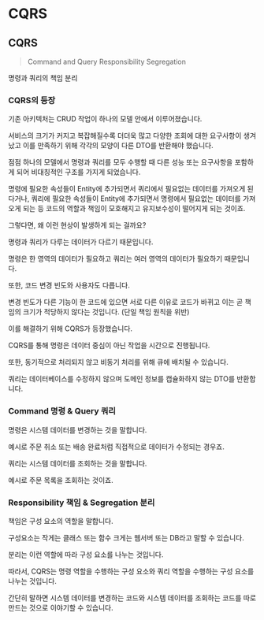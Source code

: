 # CQRS

## CQRS

> Command and Query Responsibility Segregation

명령과 쿼리의 책임 분리

### CQRS의 등장

기존 아키텍처는 CRUD 작업이 하나의 모델 안에서 이루어졌습니다.

서비스의 크기가 커지고 복잡해질수록 더더욱 많고 다양한 조회에 대한 요구사항이 생겨났고 이를 만족하기 위해 각각의 모양이 다른 DTO를 반환해야 했습니다.

점점 하나의 모델에서 명령과 쿼리를 모두 수행할 때 다른 성능 또는 요구사항을 포함하게 되어 비대칭적인 구조를 가지게 되었습니다.

명령에 필요한 속성들이 Entity에 추가되면서 쿼리에서 필요없는 데이터를 가져오게 된다거나, 쿼리에 필요한 속성들이 Entity에 추가되면서 명령에서 필요없는 데이터를 가져오게 되는 등 코드의 역할과 책임이 모호해지고 유지보수성이 떨어지게 되는 것이죠.

그렇다면, 왜 이런 현상이 발생하게 되는 걸까요?

명령과 쿼리가 다루는 데이터가 다르기 때문입니다.

명령은 한 영역의 데이터가 필요하고 쿼리는 여러 영역의 데이터가 필요하기 때문입니다.

또한, 코드 변경 빈도와 사용자도 다릅니다.

변경 빈도가 다른 기능이 한 코드에 있으면 서로 다른 이유로 코드가 바뀌고 이는 곧 책임의 크기가 적당하지 않다는 것입니다. (단일 책임 원칙을 위반)

이를 해결하기 위해 CQRS가 등장했습니다.

CQRS를 통해 명령은 데이터 중심이 아닌 작업을 시간으로 진행됩니다.

또한, 동기적으로 처리되지 않고 비동기 처리를 위해 큐에 배치될 수 있습니다.

쿼리는 데이터베이스를 수정하지 않으며 도메인 정보를 캡슐화하지 않는 DTO를 반환합니다.

### Command 명령 & Query 쿼리

명령은 시스템 데이터를 변경하는 것을 말합니다.

예시로 주문 취소 또는 배송 완료처럼 직접적으로 데이터가 수정되는 경우죠.

쿼리는 시스템 데이터를 조회하는 것을 말합니다.

예시로 주문 목록을 조회하는 것이죠.

### Responsibility 책임 & Segregation 분리

책임은 구성 요소의 역할을 말합니다.

구성요소는 작게는 클래스 또는 함수 크게는 웹서버 또는 DB라고 말할 수 있습니다.

분리는 이런 역할에 따라 구성 요소를 나누는 것입니다.

따라서, CQRS는 명령 역할을 수행하는 구성 요소와 쿼리 역할을 수행하는 구성 요소를 나누는 것입니다.

간단히 말하면 시스템 데이터를 변경하는 코드와 시스템 데이터를 조회하는 코드를 따로 만드는 것으로 이야기할 수 있습니다.
